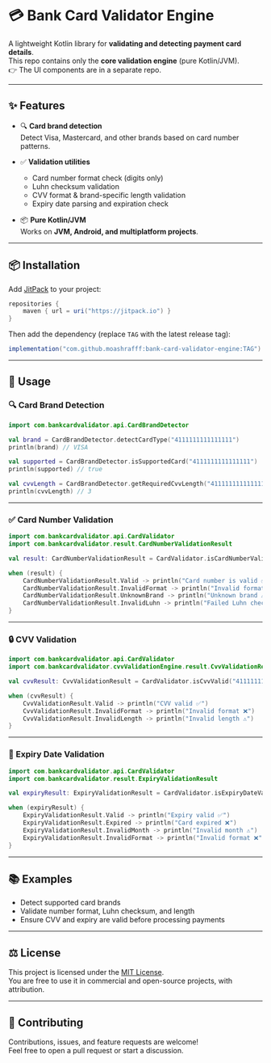 # 💳 Bank Card Validator Engine

A lightweight Kotlin library for **validating and detecting payment card details**.  
This repo contains only the **core validation engine** (pure Kotlin/JVM).  
👉 The UI components are in a separate repo.

---

## ✨ Features

- 🔍 **Card brand detection**  
  Detect Visa, Mastercard, and other brands based on card number patterns.

- ✅ **Validation utilities**  
  - Card number format check (digits only)  
  - Luhn checksum validation  
  - CVV format & brand-specific length validation  
  - Expiry date parsing and expiration check  

- 📦 **Pure Kotlin/JVM**  
  Works on **JVM, Android, and multiplatform projects**.

---

## 📦 Installation

Add [JitPack](https://jitpack.io) to your project:

```gradle
repositories {
    maven { url = uri("https://jitpack.io") }
}
```

Then add the dependency (replace `TAG` with the latest release tag):

```gradle
implementation("com.github.moashrafff:bank-card-validator-engine:TAG")
```

---

## 🚀 Usage

### 🔍 Card Brand Detection

```kotlin
import com.bankcardvalidator.api.CardBrandDetector

val brand = CardBrandDetector.detectCardType("4111111111111111")
println(brand) // VISA

val supported = CardBrandDetector.isSupportedCard("4111111111111111")
println(supported) // true

val cvvLength = CardBrandDetector.getRequiredCvvLength("4111111111111111")
println(cvvLength) // 3
```

---

### ✅ Card Number Validation

```kotlin
import com.bankcardvalidator.api.CardValidator
import com.bankcardvalidator.result.CardNumberValidationResult

val result: CardNumberValidationResult = CardValidator.isCardNumberValid("4111111111111111")

when (result) {
    CardNumberValidationResult.Valid -> println("Card number is valid ✅")
    CardNumberValidationResult.InvalidFormat -> println("Invalid format ❌")
    CardNumberValidationResult.UnknownBrand -> println("Unknown brand ⚠️")
    CardNumberValidationResult.InvalidLuhn -> println("Failed Luhn check ❌")
}
```

---

### 🔒 CVV Validation

```kotlin
import com.bankcardvalidator.api.CardValidator
import com.bankcardvalidator.cvvValidationEngine.result.CvvValidationResult

val cvvResult: CvvValidationResult = CardValidator.isCvvValid("4111111111111111", "123")

when (cvvResult) {
    CvvValidationResult.Valid -> println("CVV valid ✅")
    CvvValidationResult.InvalidFormat -> println("Invalid format ❌")
    CvvValidationResult.InvalidLength -> println("Invalid length ⚠️")
}
```

---

### 📅 Expiry Date Validation

```kotlin
import com.bankcardvalidator.api.CardValidator
import com.bankcardvalidator.result.ExpiryValidationResult

val expiryResult: ExpiryValidationResult = CardValidator.isExpiryDateValid("12/25")

when (expiryResult) {
    ExpiryValidationResult.Valid -> println("Expiry valid ✅")
    ExpiryValidationResult.Expired -> println("Card expired ❌")
    ExpiryValidationResult.InvalidMonth -> println("Invalid month ⚠️")
    ExpiryValidationResult.InvalidFormat -> println("Invalid format ❌")
}
```

---

## 📚 Examples

- Detect supported card brands
- Validate number format, Luhn checksum, and length
- Ensure CVV and expiry are valid before processing payments

---

## ⚖️ License

This project is licensed under the [MIT License](LICENSE).  
You are free to use it in commercial and open-source projects, with attribution.

---

## 🤝 Contributing

Contributions, issues, and feature requests are welcome!  
Feel free to open a pull request or start a discussion.
